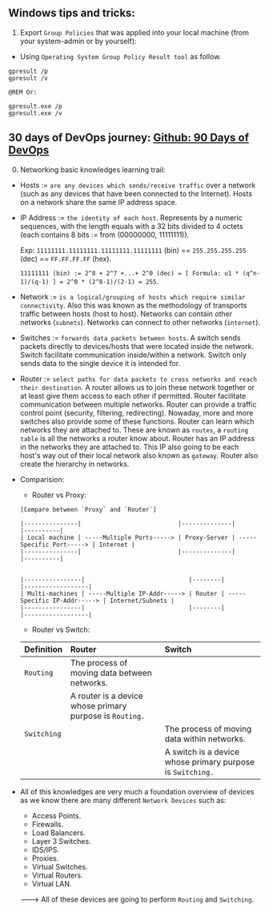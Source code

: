 ## Windows tips and tricks:

1.  Export `Group Policies` that was applied into your local machine (from your system-admin or by yourself):

- Using `Operating System Group Policy Result tool` as follow.

```batch
gpresult /p
gpresult /v

@REM Or:

gpresult.exe /p
gpresult.exe /v
```

## 30 days of DevOps journey: [Github: 90 Days of DevOps](https://github.com/MichaelCade/90DaysOfDevOps/blob/main/Days/day21.md)

0. Networking basic knowledges learning trail:

- Hosts := `are any devices which sends/receive traffic` over a network (such as any devices that have been connected to the Internet).
  Hosts on a network share the same IP address space.

- IP Address := `the identity of each host`.
  Represents by a numeric sequences, with the length equals with a 32 bits divided to 4 octets (each contains 8 bits := from (00000000, 11111111)).

  Exp: `11111111.11111111.11111111.11111111` (bin) == `255.255.255.255` (dec) == `FF.FF.FF.FF` (hex).

  `11111111 (bin) := 2^8 + 2^7 +...+ 2^0 (dec) = [ Formula: u1 * (q^n-1)/(q-1) ] = 2^0 * (2^8-1)/(2-1) = 255`.

- Network := `is a logical/grouping of hosts which require similar connectivity`. Also this was known as the methodology of transports traffic between hosts (host to host).
  Networks can contain other networks (`subnets`).
  Networks can connect to other networks (`internet`).

- Switches := `forwards data packets between hosts`. A switch sends packets directly to devices/hosts that were located inside the network.
  Switch facilitate communication inside/within a network.
  Switch only sends data to the single device it is intended for.

- Router := `select paths for data packets to cross networks and reach their destination`. A router allows us to join these network together or at least give them access to each other if permitted.
  Router facilitate communication between multiple networks.
  Router can provide a traffic control point (security, filtering, redirecting). Nowaday, more and more switches also provide some of these functions.
  Router can learn which networks they are attached to. These are known as `routes`, a `routing table` is all the networks a router know about.
  Router has an IP address in the networks they are attached to. This IP also going to be each host's way out of their local network also known as `gateway`.
  Router also create the hierarchy in networks.

- Comparision:

  - Router vs Proxy:

  ```
  [Compare between `Proxy` and `Router`]

  |---------------|                           |--------------|                          |----------|
  | Local machine | -----Multiple Ports-----> | Proxy-Server | -----Specific Port-----> | Internet |
  |---------------|                           |--------------|                          |----------|


  |----------------|                             |--------|                             |------------------|
  | Multi-machines | -----Multiple IP-Addr-----> | Router | -----Specific IP-Addr-----> | Internet/Subnets |
  |----------------|                             |--------|                             |------------------|
  ```

  - Router vs Switch:

  | Definition  | Router                                                   | Switch                                                     |
  | :---------- | :------------------------------------------------------- | :--------------------------------------------------------- |
  | `Routing`   | The process of moving data between networks.             |                                                            |
  |             | A router is a device whose primary purpose is `Routing.` |                                                            |
  | `Switching` |                                                          | The process of moving data within networks.                |
  |             |                                                          | A switch is a device whose primary purpose is `Switching.` |

- All of this knowledges are very much a foundation overview of devices as we know there are many different `Network Devices` such as:

  - Access Points.
  - Firewalls.
  - Load Balancers.
  - Layer 3 Switches.
  - IDS/IPS.
  - Proxies.
  - Virtual Switches.
  - Virtual Routers.
  - Virtual LAN.

  ---> All of these devices are going to perform `Routing` and `Switching`.

